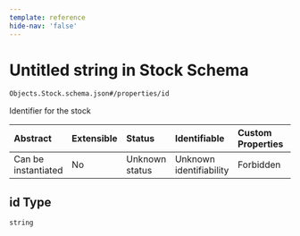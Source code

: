 ```yaml
---
template: reference
hide-nav: 'false'
---
```


# Untitled string in Stock Schema

```txt
Objects.Stock.schema.json#/properties/id
```

Identifier for the stock

| Abstract            | Extensible | Status         | Identifiable            | Custom Properties | Additional Properties | Access Restrictions | Defined In                                                                |
| :------------------ | :--------- | :------------- | :---------------------- | :---------------- | :-------------------- | :------------------ | :------------------------------------------------------------------------ |
| Can be instantiated | No         | Unknown status | Unknown identifiability | Forbidden         | Allowed               | none                | [Stock.schema.json*](../objects/Stock.schema.json "open original schema") |

## id Type

`string`
